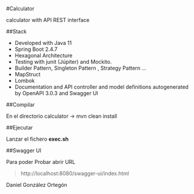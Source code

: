 #Calculator 

calculator with API REST interface

##Stack

- Developed with Java 11
- Spring Boot 2.4.7
- Hexagonal Architecture
- Testing with junit (Júpiter) and Mockito. 
- Builder Pattern, Singleton Pattern , Strategy Pattern ...
- MapStruct
- Lombok
- Documentation and API controller and model definitions autogenerated by OpenAPI 3.0.3 and Swagger UI

##Compilar 

En el directorio  calculator   ->  mvn clean install

##Ejecutar

Lanzar el fichero **exec.sh**

##Swagger UI

Para poder Probar abrir  URL
> http://localhost:8080/swagger-ui/index.html


Daniel González Ortegón
